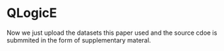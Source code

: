 # QLogicE
Now we just upload the datasets this paper used and the source cdoe is submmited in the form of supplementary materal.

